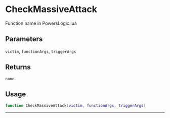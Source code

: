 # CheckMassiveAttack
Function name in PowersLogic.lua
## Parameters
`victim`, `functionArgs`, `triggerArgs`
## Returns
`none`
## Usage
```lua
function CheckMassiveAttack(victim, functionArgs, triggerArgs)
```
---
